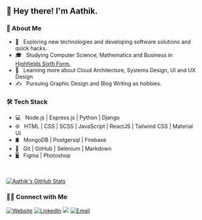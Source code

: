 <h2>👋 Hey there! I'm Aathik.</h2>

<h3> 👨 About Me </h3>

- 🤔 &nbsp; Exploring new technologies and developing software solutions and quick hacks.
- 🎓 &nbsp; Studying Computer Science, Mathematics and Business in <a href="http://www.hswv.org.uk/">Highfields Sixth Form.</a>
- 🌱 &nbsp; Learning more about Cloud Architecture, Systems Design, UI and UX Design
- ✍️ &nbsp; Pursuing Graphic Design and Blog Writing as hobbies.

<h3>🛠 Tech Stack</h3>

- 💻 &nbsp; Node.js | Express.js | Python | Django
- 🌐 &nbsp; HTML | CSS | SCSS | JavaScript | ReactJS | Tailwind CSS | Material UI
- 🛢 &nbsp; MongoDB | Postgersql | Firebase
- 🔧 &nbsp; Git | GitHub | Selenium | Markdown
- 🖥 &nbsp; Figma | Photoshop

<br/>

[![Aathik's GitHub Stats](https://github-readme-stats.vercel.app/api?username=aathikahamed&show_icons=true&title_color=ffffff&text_color=c9cacc&icon_color=2bbc8a&bg_color=1d1f21&count_private=true)](https://github.com/aathikahamed)


<h3> 🤝🏻 Connect with Me </h3>

<p align="center">
  
  
<a href="https://www.aathik.com"><img alt="Website" src="https://img.shields.io/badge/Website-www.aathik.com-blue?style=for-the-badge&logo=google-chrome"></a>
<a href="https://www.linkedin.com/in/aathik-ahamed/"><img alt="LinkedIn" src="https://img.shields.io/badge/LinkedIn-Aatihk%20Ahamed-blue?style=for-the-badge&logo=linkedin&logoColor=white"></a>
<a href="https://twitter.com/AhamedAathik"><img src="https://img.shields.io/badge/Twitter-AhamedAathik?style=for-the-badge&logo=twitter&color=blue&logoColor=white"></a>
<a href="mailto:aathikahamed@gmail.com"><img alt="Email" src="https://img.shields.io/badge/Email-aathikahamed@gmail.com-blue?style=for-the-badge&logo=gmail"></a>

</p>

